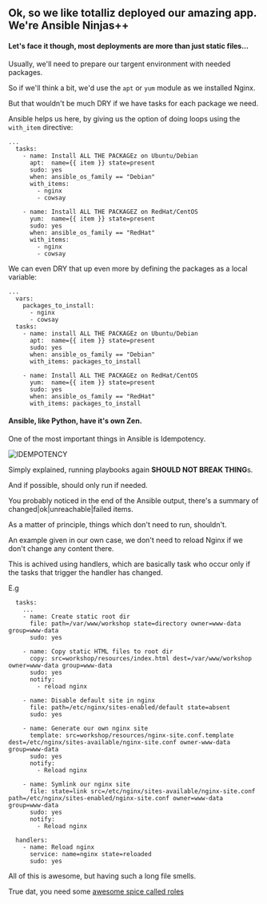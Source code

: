 ## Ok, so we like totalliz deployed our amazing app. We're Ansible Ninjas++

#### Let's face it though, most deployments are more than just static files...

Usually, we'll need to prepare our targent environment with needed packages.

So if we'll think a bit, we'd use the `apt` or `yum` module as we installed Nginx.

But that wouldn't be much DRY if we have tasks for each package we need.

Ansible helps us here, by giving us the option of doing loops using the `with_item` directive:

```
...
  tasks:
    - name: Install ALL THE PACKAGEz on Ubuntu/Debian
      apt:  name={{ item }} state=present
      sudo: yes
      when: ansible_os_family == "Debian"
      with_items:
        - nginx
        - cowsay

    - name: Install ALL THE PACKAGEZ on RedHat/CentOS
      yum:  name={{ item }} state=present
      sudo: yes
      when: ansible_os_family == "RedHat"
      with_items:
        - nginx
        - cowsay
```

We can even DRY that up even more by defining the packages as a local variable:

```
...
  vars:
    packages_to_install:
      - nginx
      - cowsay
  tasks:
    - name: install ALL THE PACKAGEz on Ubuntu/Debian
      apt:  name={{ item }} state=present
      sudo: yes
      when: ansible_os_family == "Debian"
      with_items: packages_to_install

    - name: Install ALL THE PACKAGEz on RedHat/CentOS
      yum:  name={{ item }} state=present
      sudo: yes
      when: ansible_os_family == "RedHat"
      with_items: packages_to_install
```

#### Ansible, like Python, have it's own Zen.

One of the most important things in Ansible is Idempotency.

![IDEMPOTENCY](http://cdn.meme.am/instances2/500x/178717.jpg)

Simply explained, running playbooks again **SHOULD NOT BREAK THING**s.

And if possible, should only run if needed.

You probably noticed in the end of the Ansible output, there's a summary of changed|ok|unreachable|failed items.

As a matter of principle, things which don't need to run, shouldn't.

An example given in our own case, we don't need to reload Nginx if we don't change any content there.

This is achived using handlers, which are basically task who occur only if the tasks that trigger the handler has changed.

E.g

```
  tasks:
    ...
    - name: Create static root dir
      file: path=/var/www/workshop state=directory owner=www-data group=www-data
      sudo: yes
    
    - name: Copy static HTML files to root dir
      copy: src=workshop/resources/index.html dest=/var/www/workshop owner=www-data group=www-data
      sudo: yes
      notify:
        - reload nginx

    - name: Disable default site in nginx
      file: path=/etc/nginx/sites-enabled/default state=absent
      sudo: yes

    - name: Generate our own nginx site
      template: src=workshop/resources/nginx-site.conf.template dest=/etc/nginx/sites-available/nginx-site.conf owner-www-data group=www-data
      sudo: yes
      notify:
        - Reload nginx

    - name: Symlink our nginx site
      file: state=link src=/etc/nginx/sites-available/nginx-site.conf path=/etc/nginx/sites-enabled/nginx-site.conf owner=www-data group=www-data
      sudo: yes
      notify:
        - Reload nginx

  handlers:
    - name: Reload nginx
      service: name=nginx state=reloaded
      sudo: yes

```

All of this is awesome, but having such a long file smells.

True dat, you need some [awesome spice called roles](./6_Advanced-Roles.md)
